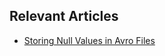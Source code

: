 ## Relevant Articles
- [Storing Null Values in Avro Files](https://www.baeldung.com/avro-storing-null-values-files)